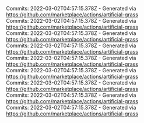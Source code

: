 Commits: 2022-03-02T04:57:15.378Z - Generated via https://github.com/marketplace/actions/artificial-grass
<br>
Commits: 2022-03-02T04:57:15.378Z - Generated via https://github.com/marketplace/actions/artificial-grass
<br>
Commits: 2022-03-02T04:57:15.378Z - Generated via https://github.com/marketplace/actions/artificial-grass
<br>
Commits: 2022-03-02T04:57:15.378Z - Generated via https://github.com/marketplace/actions/artificial-grass
<br>
Commits: 2022-03-02T04:57:15.378Z - Generated via https://github.com/marketplace/actions/artificial-grass
<br>
Commits: 2022-03-02T04:57:15.378Z - Generated via https://github.com/marketplace/actions/artificial-grass
<br>
Commits: 2022-03-02T04:57:15.378Z - Generated via https://github.com/marketplace/actions/artificial-grass
<br>
Commits: 2022-03-02T04:57:15.378Z - Generated via https://github.com/marketplace/actions/artificial-grass
<br>
Commits: 2022-03-02T04:57:15.378Z - Generated via https://github.com/marketplace/actions/artificial-grass
<br>
